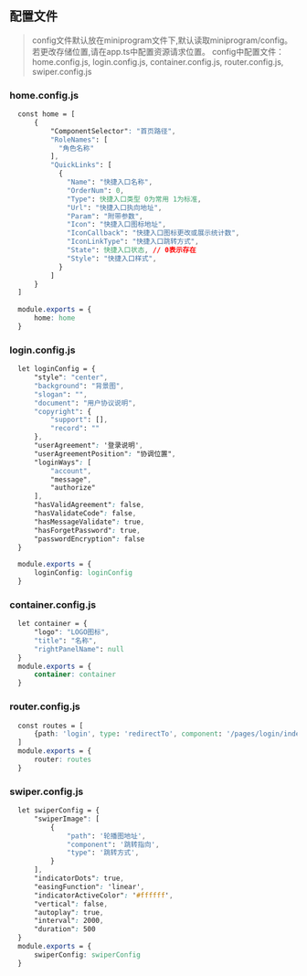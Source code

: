 ## 配置文件
>   config文件默认放在miniprogram文件下,默认读取miniprogram/config。
若更改存储位置,请在app.ts中配置资源请求位置。
config中配置文件：
home.config.js,
login.config.js,
container.config.js,
router.config.js,
swiper.config.js

### home.config.js

````css
  const home = [
      {
          "ComponentSelector": "首页路径",
          "RoleNames": [
            "角色名称"
          ],
          "QuickLinks": [
            {
              "Name": "快捷入口名称",
              "OrderNum": 0,
              "Type": 快捷入口类型 0为常用 1为标准,
              "Url": "快捷入口执向地址",
              "Param": "附带参数",
              "Icon": "快捷入口图标地址",
              "IconCallback": "快捷入口图标更改或展示统计数",
              "IconLinkType": "快捷入口跳转方式",
              "State": 快捷入口状态, // 0表示存在
              "Style": "快捷入口样式",
            }
          ]
      }
  ]
  
  module.exports = {
      home: home
  }
````

### login.config.js

````css
  let loginConfig = {
      "style": "center",
      "background": "背景图",
      "slogan": "",
      "document": "用户协议说明",
      "copyright": {
          "support": [],
          "record": ""
      },
      "userAgreement": '登录说明',
      "userAgreementPosition": "协调位置",
      "loginWays": [
          "account",
          "message",
          "authorize"
      ],
      "hasValidAgreement": false,
      "hasValidateCode": false,
      "hasMessageValidate": true,
      "hasForgetPassword": true,
      "passwordEncryption": false
  }
  
  module.exports = {
      loginConfig: loginConfig
  }
````

### container.config.js

````css
  let container = {
      "logo": "LOGO图标",
      "title": "名称",
      "rightPanelName": null
  }
  module.exports = {
      container: container
  }

````

### router.config.js

````css
  const routes = [
      {path: 'login', type: 'redirectTo', component: '/pages/login/index'},
  ]
  module.exports = {
      router: routes
  }

````

### swiper.config.js

````css
  let swiperConfig = {
      "swiperImage": [
          {
              "path": '轮播图地址',
              "component": '跳转指向',
              "type": '跳转方式',
          }
      ],
      "indicatorDots": true,
      "easingFunction": 'linear',
      "indicatorActiveColor": '#ffffff',
      "vertical": false,
      "autoplay": true,
      "interval": 2000,
      "duration": 500
  }
  module.exports = {
      swiperConfig: swiperConfig
  }
````

